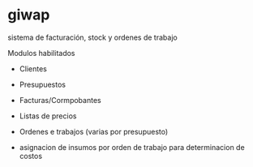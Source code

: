 # giwap
sistema de facturación, stock y ordenes de trabajo


Modulos habilitados

- Clientes
- Presupuestos
- Facturas/Cormpobantes
- Listas de precios

- Ordenes e trabajos (varias por presupuesto)
- asignacion de insumos por orden de trabajo para determinacion de costos
